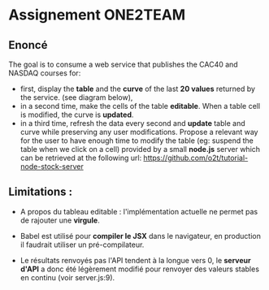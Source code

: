 # Assignement ONE2TEAM

## Enoncé

The goal is to consume a web service that publishes the CAC40 and NASDAQ courses for:
- first, display the __table__ and the __curve__ of the last __20 values__ returned by the service. (see diagram below),
- in a second time, make the cells of the table __editable__. When a table cell is modified, the curve is __updated__.
- in a third time, refresh the data every second and __update__ table and curve while preserving any user modifications.
Propose a relevant way for the user to have enough time to modify the table (eg: suspend the table when we click on a cell)
provided by a small __node.js__ server which can be retrieved at the following url: https://github.com/o2t/tutorial-node-stock-server


## Limitations :

- A propos du tableau editable : l'implémentation actuelle ne permet pas de rajouter une __virgule__.

- Babel est utilisé pour __compiler le JSX__ dans le navigateur, en production il faudrait utiliser un pré-compilateur.

- Le résultats renvoyés pas l'API tendent à la longue vers 0, le __serveur d'API__ a donc été légèrement modifié pour renvoyer des valeurs stables en continu (voir server.js:9).
